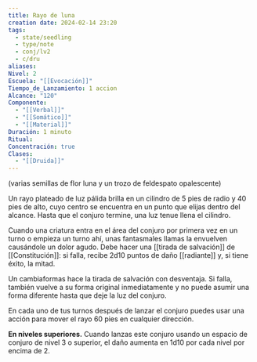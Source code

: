 ```yaml
---
title: Rayo de luna
creation date: 2024-02-14 23:20
tags:
  - state/seedling
  - type/note
  - conj/lv2
  - c/dru
aliases: 
Nivel: 2
Escuela: "[[Evocación]]"
Tiempo_de_Lanzamiento: 1 accion
Alcance: "120"
Componente:
  - "[[Verbal]]"
  - "[[Somático]]"
  - "[[Material]]"
Duración: 1 minuto
Ritual: 
Concentración: true
Clases:
  - "[[Druida]]"
---
```

(varias semillas de flor luna y un trozo de feldespato opalescente)

Un rayo plateado de luz pálida brilla en un cilindro de 5 pies de radio y 40 pies de alto, cuyo centro se encuentra en un punto que elijas dentro del alcance. Hasta que el conjuro termine, una luz tenue llena el cilindro.

Cuando una criatura entra en el área del conjuro por primera vez en un turno o empieza un turno ahí, unas fantasmales llamas la envuelven causándole un dolor agudo. Debe hacer una [[tirada de salvación]] de [[Constitución]]: si falla, recibe 2d10 puntos de daño [[radiante]] y, si tiene éxito, la mitad.

Un cambiaformas hace la tirada de salvación con desventaja. Si falla, también vuelve a su forma original inmediatamente y no puede asumir una forma diferente hasta que deje la luz del conjuro.

En cada uno de tus turnos después de lanzar el conjuro puedes usar una acción para mover el rayo 60 pies en cualquier dirección.

**En niveles superiores.** Cuando lanzas este conjuro usando un espacio de conjuro de nivel 3 o superior, el daño aumenta en 1d10 por cada nivel por encima de 2.